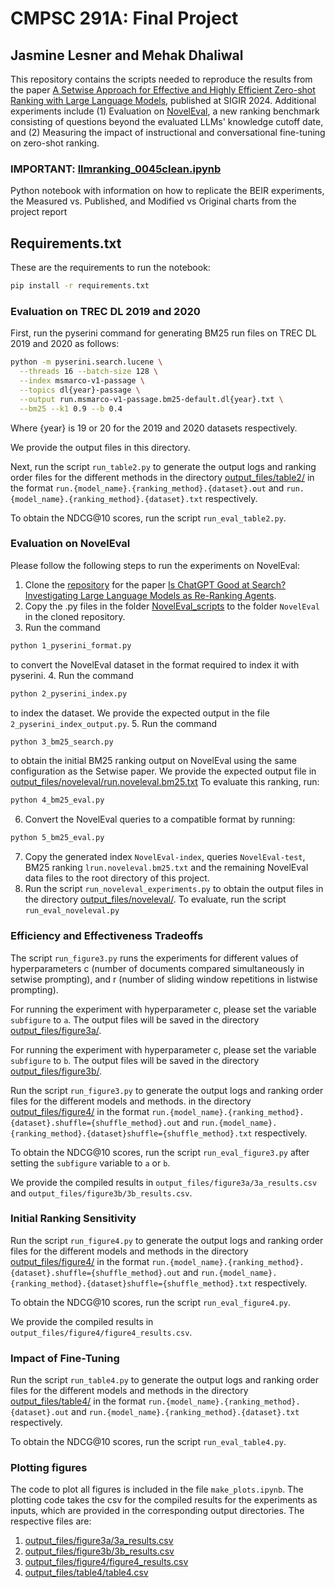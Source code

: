 # CMPSC 291A: Final Project
## Jasmine Lesner and Mehak Dhaliwal

This repository contains the scripts needed to reproduce the results from the paper [A Setwise Approach for Effective and Highly Efficient Zero-shot
Ranking with Large Language Models](https://arxiv.org/pdf/2310.09497), published at SIGIR 2024. Additional experiments include (1) Evaluation on [NovelEval](https://arxiv.org/abs/2304.09542), a new ranking benchmark consisting of questions beyond the evaluated LLMs' knowledge cutoff date, and (2) Measuring the impact of instructional and conversational fine-tuning on zero-shot ranking.

### IMPORTANT: [llmranking_0045clean.ipynb](llmranking_0045clean.ipynb)
Python notebook with information on how to replicate the BEIR experiments, the Measured vs. Published, and Modified vs Original charts from the project report 

## Requirements.txt 
These are the requirements to run the notebook:

```bash
pip install -r requirements.txt
```

### Evaluation on TREC DL 2019 and 2020
First, run the pyserini command for generating BM25 run files on TREC DL 2019 and 2020 as follows:

```bash
python -m pyserini.search.lucene \
  --threads 16 --batch-size 128 \
  --index msmarco-v1-passage \
  --topics dl{year}-passage \
  --output run.msmarco-v1-passage.bm25-default.dl{year}.txt \
  --bm25 --k1 0.9 --b 0.4
```

Where {year} is 19 or 20 for the 2019 and 2020 datasets respectively.

We provide the output files in this directory.

Next, run the script `run_table2.py` to generate the output logs and ranking order files for the different methods in the directory [output_files/table2/](output_files/table2/) in the format `run.{model_name}.{ranking_method}.{dataset}.out` and `run.{model_name}.{ranking_method}.{dataset}.txt` respectively.

To obtain the NDCG@10 scores, run the script `run_eval_table2.py`.

### Evaluation on NovelEval

Please follow the following steps to run the experiments on NovelEval:
1. Clone the [repository](https://github.com/sunnweiwei/RankGPT) for the paper [Is ChatGPT Good at Search? Investigating Large Language Models as Re-Ranking Agents](https://arxiv.org/abs/2304.09542).
2. Copy the .py files in the folder [NovelEval_scripts](NovelEval_scripts) to the folder `NovelEval` in the cloned repository.
3. Run the command
```bash
python 1_pyserini_format.py
```
to convert the NovelEval dataset in the format required to index it with pyserini.
4. Run the command
```bash
python 2_pyserini_index.py
```
to index the dataset. We provide the expected output in the file `2_pyserini_index_output.py`.
5. Run the command
```bash
python 3_bm25_search.py
```
to obtain the initial BM25 ranking output on NovelEval using the same configuration as the Setwise paper. We provide the expected output file in [output_files/noveleval/run.noveleval.bm25.txt](output_files/noveleval/run.noveleval.bm25.txt)
To evaluate this ranking, run:
```bash
python 4_bm25_eval.py
```
6. Convert the NovelEval queries to a compatible format by running:
```bash
python 5_bm25_eval.py
```
7. Copy the generated index `NovelEval-index`, queries `NovelEval-test`, BM25 ranking `lrun.noveleval.bm25.txt` and the remaining NovelEval data files to the root directory of this project.
8. Run the script `run_noveleval_experiments.py` to obtain the output files in the directory [output_files/noveleval/](output_files/noveleval/). To evaluate, run the script `run_eval_noveleval.py`


### Efficiency and Effectiveness Tradeoffs

The script `run_figure3.py` runs the experiments for different values of hyperparameters c (number of documents compared simultaneously in setwise prompting), and r (number of sliding window repetitions in listwise prompting).

For running the experiment with hyperparameter c, please set the variable `subfigure` to `a`. The output files will be saved in the directory [output_files/figure3a/](output_files/figure3a/). 

For running the experiment with hyperparameter c, please set the variable `subfigure` to `b`. The output files will be saved in the directory [output_files/figure3b/](output_files/figure3b/). 

Run the script `run_figure3.py` to generate the output logs and ranking order files for the different models and methods.  in the directory [output_files/figure4/](output_files/figure4/) in the format `run.{model_name}.{ranking_method}.{dataset}.shuffle={shuffle_method}.out` and `run.{model_name}.{ranking_method}.{dataset}shuffle={shuffle_method}.txt` respectively.

To obtain the NDCG@10 scores, run the script `run_eval_figure3.py` after setting the `subfigure` variable to `a` or `b`.

We provide the compiled results in `output_files/figure3a/3a_results.csv` and `output_files/figure3b/3b_results.csv`.


### Initial Ranking Sensitivity

Run the script `run_figure4.py` to generate the output logs and ranking order files for the different models and methods in the directory [output_files/figure4/](output_files/figure4/) in the format `run.{model_name}.{ranking_method}.{dataset}.shuffle={shuffle_method}.out` and `run.{model_name}.{ranking_method}.{dataset}shuffle={shuffle_method}.txt` respectively.

To obtain the NDCG@10 scores, run the script `run_eval_figure4.py`.

We provide the compiled results in `output_files/figure4/figure4_results.csv`.


### Impact of Fine-Tuning

Run the script `run_table4.py` to generate the output logs and ranking order files for the different models and methods in the directory [output_files/table4/](output_files/table4/) in the format `run.{model_name}.{ranking_method}.{dataset}.out` and `run.{model_name}.{ranking_method}.{dataset}.txt` respectively.

To obtain the NDCG@10 scores, run the script `run_eval_table4.py`.


### Plotting figures
The code to plot all figures is included in the file `make_plots.ipynb`. The plotting code takes the csv for the compiled results for the experiments as inputs, which are provided in the corresponding output directories. The respective files are:
1. [output_files/figure3a/3a_results.csv](output_files/figure3a/3a_results.csv)
2. [output_files/figure3b/3b_results.csv](output_files/figure3b/3b_results.csv)
3. [output_files/figure4/figure4_results.csv](output_files/figure4/figure4_results.csv)
4. [output_files/table4/table4.csv](output_files/table4/table4.csv)